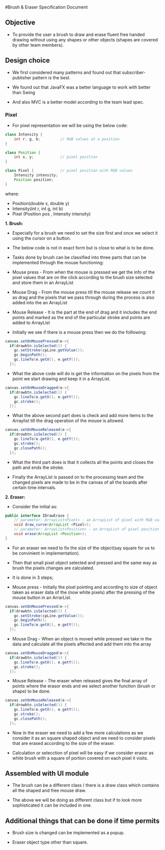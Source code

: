 #Brush & Eraser Specification Document


## Objective
- To provide the user a brush to draw and erase fluent free handed drawing without using any shapes or other objects (shapes are covered by other team members).

## Design choice 

- We first considered many patterns and found out that subscriber-publisher pattern is the best.

- We found out that JavaFX was a better language to work with better than Swing

- And also MVC is a better model according to the team lead spec.


### Pixel
- For pixel representation we will be using the below code:

```java
class Intensity {
    int r, g, b;         // RGB values at a position
}

class Position {
    int x, y;            // pixel position
}

class Pixel {            // pixel position with RGB values
    Intensity intensity;
    Position position;
}
```

where: 
- Position(double x, double y)
- Intensity(int r, int g, int b)
- Pixel (Position pos , Intensity intensity)


**1. Brush:**

- Especially for a brush we need to set the size first and once we select it using the cursor on a button.
- The below code is not in exact form but is close to what is to be done.

- Tasks done by brush can be classified into three parts that can be implemented through the mouse functioning:

* Mouse press - From when the mouse is pressed we get the info of the pixel values that are on the click according to the brush size selected and store them in an ArrayList

* Mouse Drag - From the mouse press till the mouse release we count it as drag and the pixels that we pass through during the process is also added into the an ArrayList

* Mouse Release - It is the part at the end of drag and it includes the end points and marked as the end of the particular stroke and points are added to ArrayList


- Initially we see if there is a mouse press then we do the folllowing:

```java
canvas.setOnMousePressed(e->{
  if(drawbtn.isSelected()) {
    gc.setStroke(cpLine.getValue());
    gc.beginPath();
    gc.lineTo(e.getX(), e.getY());
  });
```

- What the above code will do is get the information on the pixels from the point we start drawing and keep it in a ArrayList.

```java
canvas.setOnMouseDragged(e->{
  if(drawbtn.isSelected()) {
    gc.lineTo(e.getX(), e.getY());
    gc.stroke();
  });
```

- What the above second part does is check and add more items to the Arraylist till the drag operation of the mouse is allowed.

```java
canvas.setOnMouseReleased(e->{
  if(drowbtn.isSelected()) {
    gc.lineTo(e.getX(), e.getY());
    gc.stroke();
    gc.closePath();
  });
```

- What the third part does is that it collects all the points and closes the path and ends the stroke.


- Finally the ArrayList is passed on to the processing team and the changed pixels are made to be in the canvas of all the boards after certain time intervals.



**2. Eraser:**

- Consider the initial as:

```java
public interface IDrawErase {
    // parameter: ArrayList<Pixel> - an ArrayList of pixel with RGB values for random curve object 
    void draw_curve(ArrayList <Pixel>);
    // parameter: ArrayList<Position> - an ArrayList of pixel position for erase object
    void erase(ArrayList <Position>);
}
```


- For an eraser we need to fix the size of the object(say square for us to be convinient in implementation).

- Then that small pixel object selected and pressed and the same way as brush the pixels changes are calculated.

- It is done in 3 steps;

* Mouse press - Initially the pixel pointing and according to size of object taken as eraser data of the (now white pixels) after the pressing of the mouse button in an ArrarList.

```java
canvas.setOnMousePressed(e->{
  if(drawbtn.isSelected()) {
    gc.setStroke(cpLine.getValue());
    gc.beginPath();
    gc.lineTo(e.getX(), e.getY());
  });
```

* Mouse Drag - When an object is moved while pressed we take in the data and calculate all the pixels affected and add them into the array

```java
canvas.setOnMouseDragged(e->{
  if(drawbtn.isSelected()) {
    gc.lineTo(e.getX(), e.getY());
    gc.stroke();
  });
```

* Mouse Release - The eraser when released gives the final array of points where the erasor ends and we select another function (brush or shape) to be done.

```java
canvas.setOnMouseReleased(e->{
  if(drowbtn.isSelected()) {
    gc.lineTo(e.getX(), e.getY());
    gc.stroke();
    gc.closePath();
  });
```

- Now in the eraser we need to add a few more calculations as we consider it as an square shaped object and we need to consider pixels that are erased according to the size of the eraser.

- Calculation or selecction of pixel will be easy if we consider erasor as white brush with a square of portion covered on each pixel it visits.

## Assembled with UI module
- The brush can be a different class / there is a draw class which contains all the shaped and free mouse draw.

- The above we will be doing as different class but if to look more sophisticated it can be included in one.

## Additional things that can be done if time permits
- Brush size is changed can be implemented as a popup.

- Eraser object type other than square.
